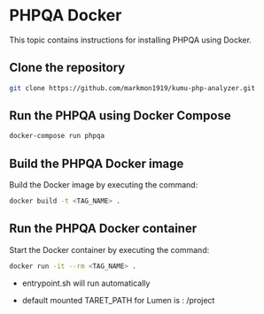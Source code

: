 # PHPQA Docker

This topic contains instructions for installing PHPQA using Docker.

## Clone the repository

```bash
git clone https://github.com/markmon1919/kumu-php-analyzer.git
```

## Run the PHPQA using Docker Compose

```bash
docker-compose run phpqa
```

## Build the PHPQA Docker image

Build the Docker image by executing the command:

```bash
docker build -t <TAG_NAME> .
```

## Run the PHPQA Docker container

Start the Docker container by executing the command:

```bash
docker run -it --rm <TAG_NAME> .
```

- entrypoint.sh will run automatically

- default mounted TARET_PATH for Lumen is : /project